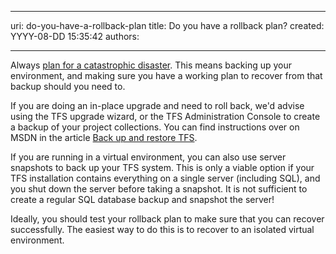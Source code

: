 

---
uri: do-you-have-a-rollback-plan
title: Do you have a rollback plan?
created: YYYY-08-DD 15:35:42
authors:

---




<span class='intro'> <p></p><p>Always&#160;<a href="http&#58;//www.ssw.com.au/SSW/Standards/Rules/RulesToBetterNetworks.aspx#assumeCatastrophic">plan for a catastrophic disaster</a>. This means backing up your environment, and making sure you have a working plan to recover from that backup should you need to.​</p> </span>

<p>If you are doing an in-place upgrade and need to roll back, we'd advise using the TFS upgrade wizard, or the TFS Administration Console to create a backup of your project collections. You can find instructions over on MSDN in the article <a href="https&#58;//msdn.microsoft.com/en-us/library/bb552295.aspx">Back up and restore TFS</a>.</p><p>If you are running in a virtual environment, you can also use server snapshots to back up your TFS system. This is only a viable option if your TFS installation contains everything on a single server (including SQL), and you shut down the server before taking a snapshot. It is not sufficient to create a regular SQL database backup and snapshot the server!</p><p>Ideally, you should test your rollback plan to make sure that you can recover successfully. The easiest way to do this is to recover to an isolated virtual environment.</p>


